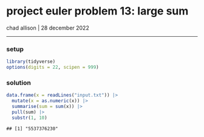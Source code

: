 project euler problem 13: large sum
================
chad allison \| 28 december 2022

------------------------------------------------------------------------

### setup

``` r
library(tidyverse)
options(digits = 22, scipen = 999)
```

### solution

``` r
data.frame(x = readLines("input.txt")) |>
  mutate(x = as.numeric(x)) |>
  summarise(sum = sum(x)) |>
  pull(sum) |>
  substr(1, 10)
```

    ## [1] "5537376230"
